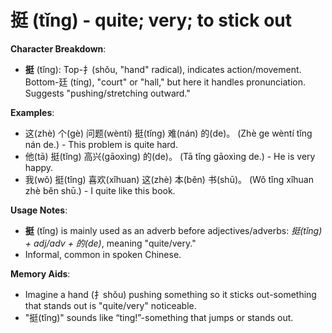 # **挺 (tǐng) - quite; very; to stick out**

**Character Breakdown**:  
- **挺** (tǐng): Top-扌(shǒu, "hand" radical), indicates action/movement. Bottom-廷 (tíng), "court" or "hall," but here it handles pronunciation. Suggests "pushing/stretching outward."

**Examples**:  
- 这(zhè) 个(gè) 问题(wèntí) 挺(tǐng) 难(nán) 的(de)。 (Zhè ge wèntí tǐng nán de.) - This problem is quite hard.  
- 他(tā) 挺(tǐng) 高兴(gāoxìng) 的(de)。 (Tā tǐng gāoxìng de.) - He is very happy.  
- 我(wǒ) 挺(tǐng) 喜欢(xǐhuan) 这(zhè) 本(běn) 书(shū)。 (Wǒ tǐng xǐhuan zhè běn shū.) - I quite like this book.

**Usage Notes**:  
- **挺** (tǐng) is mainly used as an adverb before adjectives/adverbs: *挺(tǐng) + adj/adv + 的(de)*, meaning "quite/very."  
- Informal, common in spoken Chinese.

**Memory Aids**:  
- Imagine a hand (扌shǒu) pushing something so it sticks out-something that stands out is "quite/very" noticeable.  
- "挺(tǐng)" sounds like “ting!”-something that jumps or stands out.